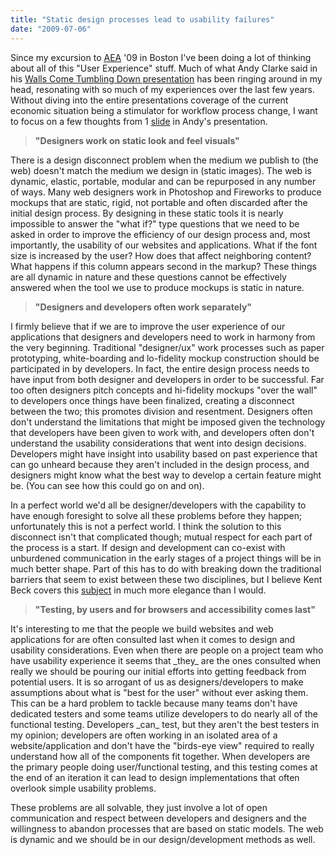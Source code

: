 ```yaml
---
title: "Static design processes lead to usability failures"
date: "2009-07-06"
---
```


Since my excursion to [AEA](https://www.aneventapart.com) '09 in Boston I've been doing a lot of thinking about all of this "User Experience" stuff. Much of what Andy Clarke said in his [Walls Come Tumbling Down presentation](https://www.forabeautifulweb.com/blog/about/walls_come_tumbling_down_presentation_slides_and_transcript/) has been ringing around in my head, resonating with so much of my experiences over the last few years. Without diving into the entire presentations coverage of the current economic situation being a stimulator for workflow process change, I want to focus on a few thoughts from 1 [slide](https://www.stuffandnonsense.co.uk/content/img/2009-06-26-020.jpg) in Andy's presentation.

> **"Designers work on static look and feel visuals"**

There is a design disconnect problem when the medium we publish to (the web) doesn't match the medium we design in (static images). The web is dynamic, elastic, portable, modular and can be repurposed in any number of ways. Many web designers work in Photoshop and Fireworks to produce mockups that are static, rigid, not portable and often discarded after the initial design process. By designing in these static tools it is nearly impossible to answer the "what if?" type questions that we need to be asked in order to improve the efficiency of our design process and, most importantly, the usability of our websites and applications. What if the font size is increased by the user? How does that affect neighboring content? What happens if this column appears second in the markup? These things are all dynamic in nature and these questions cannot be effectively answered when the tool we use to produce mockups is static in nature.

> **"Designers and developers often work separately"**

I firmly believe that if we are to improve the user experience of our applications that designers and developers need to work in harmony from the very beginning. Traditional "designer/ux" work processes such as paper prototyping, white-boarding and lo-fidelity mockup construction should be participated in by developers. In fact, the entire design process needs to have input from both designer and developers in order to be successful. Far too often designers pitch concepts and hi-fidelity mockups "over the wall" to developers once things have been finalized, creating a disconnect between the two; this promotes division and resentment. Designers often don't understand the limitations that might be imposed given the technology that developers have been given to work with, and developers often don't understand the usability considerations that went into design decisions. Developers might have insight into usability based on past experience that can go unheard because they aren't included in the design process, and designers might know what the best way to develop a certain feature might be. (You can see how this could go on and on).

In a perfect world we'd all be designer/developers with the capability to have enough foresight to solve all these problems before they happen; unfortunately this is not a perfect world. I think the solution to this disconnect isn't that complicated though; mutual respect for each part of the process is a start. If design and development can co-exist with unburdened communication in the early stages of a project things will be in much better shape. Part of this has to do with breaking down the traditional barriers that seem to exist between these two disciplines, but I believe Kent Beck covers this [subject](https://www.threeriversinstitute.org/blog/?p=205) in much more elegance than I would.

> **"Testing, by users and for browsers and accessibility comes last"**

It's interesting to me that the people we build websites and web applications for are often consulted last when it comes to design and usability considerations. Even when there are people on a project team who have usability experience it seems that \_they\_ are the ones consulted when really we should be pouring our initial efforts into getting feedback from potential users. It is so arrogant of us as designers/developers to make assumptions about what is "best for the user" without ever asking them. This can be a hard problem to tackle because many teams don't have dedicated testers and some teams utilize developers to do nearly all of the functional testing. Developers \_can\_ test, but they aren't the best testers in my opinion; developers are often working in an isolated area of a website/application and don't have the "birds-eye view" required to really understand how all of the components fit together. When developers are the primary people doing user/functional testing, and this testing comes at the end of an iteration it can lead to design implementations that often overlook simple usability problems.

These problems are all solvable, they just involve a lot of open communication and respect between developers and designers and the willingness to abandon processes that are based on static models. The web is dynamic and we should be in our design/development methods as well.
